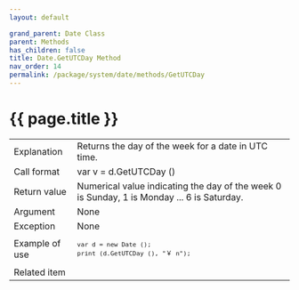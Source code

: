```yaml
---
layout: default

grand_parent: Date Class
parent: Methods
has_children: false
title: Date.GetUTCDay Method
nav_order: 14
permalink: /package/system/date/methods/GetUTCDay
---
```

# {{ page.title }}


<table>
  <tr>
    <td>Explanation</td>
    <td colspan="2">Returns the day of the week for a date in UTC time.</td>
  </tr>
  <tr>
    <td>Call format</td>
    <td colspan="2">var v = d.GetUTCDay ()</td>
  </tr>
  <tr>
    <td>Return value</td>
    <td colspan="2">Numerical value indicating the day of the week 0 is Sunday, 1 is Monday ... 6 is Saturday.</td>
  </tr>  
  <tr>
    <td>Argument</td>
    <td colspan="2">None</td>
  </tr>
  <tr>
    <td>Exception</td>
    <td colspan="2">None</td>
  </tr>
  <tr>
    <td>Example of use</td>
    <td colspan="2"><code><pre>var d = new Date ();
print (d.GetUTCDay (), "￥ n");</pre></code></td>
  </tr>
  <tr>
    <td>Related item</td>
    <td colspan="2"></td>
  </tr>
</table>

